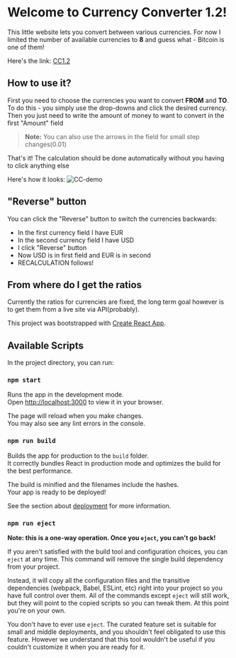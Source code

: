 # Welcome to Currency Converter 1.2!

This little website lets you convert between various currencies. For now I limited the number of available currencies to **8** and guess what - Bitcoin is one of them!

Here's the link: [CC1.2](https://jamieshifter.github.io/currency-converter-react/)

## How to use it?

First you need to choose the currencies you want to convert **FROM** and **TO**.
To do this - you simply use the drop-downs and click the desired currency.
Then you just need to write the amount of money to want to convert in the first "Amount" field
> **Note:** You can also use the arrows in the field for small step changes(0.01) 

That's it! The calculation should be done automatically without you having to click anything else

Here's how it looks:
![CC-demo](../src/images/demo.gif "CC-demo")

## "Reverse" button

You can click the "Reverse" button to switch the currencies backwards:
* In the first currency field I have EUR
* In the second currency field I have USD
* I click "Reverse" button
* Now USD is in first field and EUR is in second
* RECALCULATION follows!

## From where do I get the ratios

Currently the ratios for currencies are fixed, the long term goal however is to get them from a live site via API(probably).

This project was bootstrapped with [Create React App](https://github.com/facebook/create-react-app).

## Available Scripts

In the project directory, you can run:

### `npm start`

Runs the app in the development mode.\
Open [http://localhost:3000](http://localhost:3000) to view it in your browser.

The page will reload when you make changes.\
You may also see any lint errors in the console.

### `npm run build`

Builds the app for production to the `build` folder.\
It correctly bundles React in production mode and optimizes the build for the best performance.

The build is minified and the filenames include the hashes.\
Your app is ready to be deployed!

See the section about [deployment](https://facebook.github.io/create-react-app/docs/deployment) for more information.

### `npm run eject`

**Note: this is a one-way operation. Once you `eject`, you can't go back!**

If you aren't satisfied with the build tool and configuration choices, you can `eject` at any time. This command will remove the single build dependency from your project.

Instead, it will copy all the configuration files and the transitive dependencies (webpack, Babel, ESLint, etc) right into your project so you have full control over them. All of the commands except `eject` will still work, but they will point to the copied scripts so you can tweak them. At this point you're on your own.

You don't have to ever use `eject`. The curated feature set is suitable for small and middle deployments, and you shouldn't feel obligated to use this feature. However we understand that this tool wouldn't be useful if you couldn't customize it when you are ready for it.

